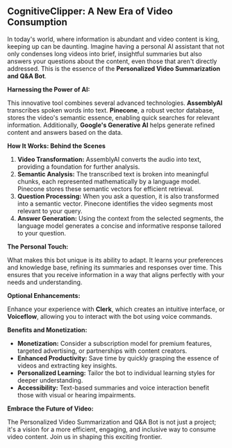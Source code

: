 ## CognitiveClipper: A New Era of Video Consumption

In today's world, where information is abundant and video content is king, keeping up can be daunting. Imagine having a personal AI assistant that not only condenses long videos into brief, insightful summaries but also answers your questions about the content, even those that aren't directly addressed. This is the essence of the **Personalized Video Summarization and Q&A Bot**.

**Harnessing the Power of AI:**

This innovative tool combines several advanced technologies. **AssemblyAI** transcribes spoken words into text. **Pinecone**, a robust vector database, stores the video's semantic essence, enabling quick searches for relevant information. Additionally, **Google's Generative AI** helps generate refined content and answers based on the data.

**How It Works: Behind the Scenes**

1. **Video Transformation:** AssemblyAI converts the audio into text, providing a foundation for further analysis.
2. **Semantic Analysis:** The transcribed text is broken into meaningful chunks, each represented mathematically by a language model. Pinecone stores these semantic vectors for efficient retrieval.
3. **Question Processing:** When you ask a question, it is also transformed into a semantic vector. Pinecone identifies the video segments most relevant to your query.
4. **Answer Generation:** Using the context from the selected segments, the language model generates a concise and informative response tailored to your question.

**The Personal Touch:**

What makes this bot unique is its ability to adapt. It learns your preferences and knowledge base, refining its summaries and responses over time. This ensures that you receive information in a way that aligns perfectly with your needs and understanding.

**Optional Enhancements:**

Enhance your experience with **Clerk**, which creates an intuitive interface, or **Voiceflow**, allowing you to interact with the bot using voice commands.

**Benefits and Monetization:**

- **Monetization:** Consider a subscription model for premium features, targeted advertising, or partnerships with content creators.
- **Enhanced Productivity:** Save time by quickly grasping the essence of videos and extracting key insights.
- **Personalized Learning:** Tailor the bot to individual learning styles for deeper understanding.
- **Accessibility:** Text-based summaries and voice interaction benefit those with visual or hearing impairments.

**Embrace the Future of Video:**

The Personalized Video Summarization and Q&A Bot is not just a project; it's a vision for a more efficient, engaging, and inclusive way to consume video content. Join us in shaping this exciting frontier.
